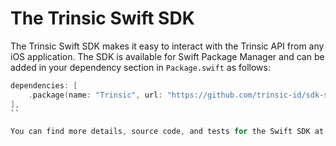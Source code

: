 # The Trinsic Swift SDK

The Trinsic Swift SDK makes it easy to interact with the Trinsic API from any iOS application. The SDK is available for Swift Package Manager and can be added in your dependency section in `Package.swift` as follows:

```swift
dependencies: [
    .package(name: "Trinsic", url: "https://github.com/trinsic-id/sdk-swift", branch: "main")
],
``

You can find more details, source code, and tests for the Swift SDK at [Github](https://github.com/trinsic-id/sdk-swift).
